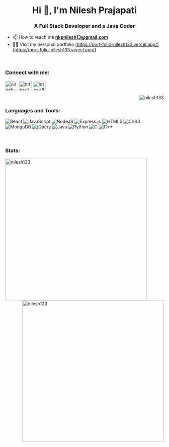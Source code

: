<h1 align="center">Hi 👋, I'm Nilesh Prajapati</h1>
<h3 align="center">A Full Stack Developer and a Java Coder</h3>

- 📫 How to reach me **nkpnilesh13@gmail.com**
- 👨‍💻 Visit my personal portfolio [https://port-folio-nilesh133.vercel.app/](https://port-folio-nilesh133.vercel.app/)
<br>
<h3 align="left">Connect with me:</h3>
<p align="left">
<a href="https://linkedin.com/in/nilesh-prajapati13" target="blank"><img align="center" src="https://raw.githubusercontent.com/rahuldkjain/github-profile-readme-generator/master/src/images/icons/Social/linked-in-alt.svg" alt="nilesh-prajapati13" height="30" width="40" /></a>
<a href="https://www.hackerrank.com/https://www.hackerrank.com/nilesh120" target="blank"><img align="center" src="https://raw.githubusercontent.com/rahuldkjain/github-profile-readme-generator/master/src/images/icons/Social/hackerrank.svg" alt="https://www.hackerrank.com/nilesh120" height="30" width="40" /></a>
<a href="https://www.leetcode.com/https://leetcode.com/nilesh13/" target="blank"><img align="center" src="https://raw.githubusercontent.com/rahuldkjain/github-profile-readme-generator/master/src/images/icons/Social/leet-code.svg" alt="https://leetcode.com/nilesh13/" height="30" width="40" /></a>
</p>

<p><img align="right" src="https://github-readme-stats.vercel.app/api/top-langs?username=nilesh133&show_icons=true&locale=en&layout=compact" alt="nilesh133" /></p>

<br>
<h3 align="left">Languages and Tools:</h3>

![React](https://img.shields.io/badge/react-%2320232a.svg?style=for-the-badge&logo=react&logoColor=%2361DAFB) ![JavaScript](https://img.shields.io/badge/javascript-%23323330.svg?style=for-the-badge&logo=javascript&logoColor=%23F7DF1E) ![NodeJS](https://img.shields.io/badge/node.js-6DA55F?style=for-the-badge&logo=node.js&logoColor=white) ![Express.js](https://img.shields.io/badge/express.js-%23404d59.svg?style=for-the-badge&logo=express&logoColor=%2361DAFB) ![HTML5](https://img.shields.io/badge/html5-%23E34F26.svg?style=for-the-badge&logo=html5&logoColor=white) ![CSS3](https://img.shields.io/badge/css3-%231572B6.svg?style=for-the-badge&logo=css3&logoColor=white) ![MongoDB](https://img.shields.io/badge/MongoDB-%234ea94b.svg?style=for-the-badge&logo=mongodb&logoColor=white) ![jQuery](https://img.shields.io/badge/jquery-%230769AD.svg?style=for-the-badge&logo=jquery&logoColor=white) ![Java](https://img.shields.io/badge/java-%23ED8B00.svg?style=for-the-badge&logo=java&logoColor=white) ![Python](https://img.shields.io/badge/python-3670A0?style=for-the-badge&logo=python&logoColor=ffdd54) ![C](https://img.shields.io/badge/c-%2300599C.svg?style=for-the-badge&logo=c&logoColor=white) ![C++](https://img.shields.io/badge/c++-%2300599C.svg?style=for-the-badge&logo=c%2B%2B&logoColor=white)
<br>
<br>
<br>

<h3 align="left">Stats:</h3>
<img align="left" src="https://github-readme-stats.vercel.app/api?username=nilesh133&show_icons=true&locale=en" alt="nilesh133" width="450"/>
<img align="right" src="https://github-readme-streak-stats.herokuapp.com/?user=nilesh133&" alt="nilesh133" width="450"/>
